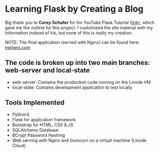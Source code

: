 # Learning Flask by Creating a Blog

Big thank you to **Corey Schafer** for his YouTube Flask Tutorial ([link](https://www.youtube.com/watch?v=MwZwr5Tvyxo&list=PL-osiE80TeTs4UjLw5MM6OjgkjFeUxCYH&ab_channel=CoreySchafer)), which gave me the outline for this project. I customized the site material with my information instead of his, but none of this is really my creation.

NOTE: The final application (served with Nginx) can be found here: [ewilens.com](https://www.ewilens.com)

## The code is broken up into two main branches: web-server and local-state
- web-server: Contains the production code running on the Linode VM
- local-state: Contains development application to test locally

## Tools Implemented
- Python3
- Flask for application framework
- Bootstrap for HTML, CSS & JS
- SQLAlchemy Database
- BCrypt Password Hashing
- Web serving with Nginx and Gunicorn on a virtual machine (Linode Cloud)
